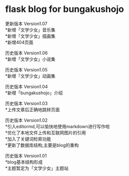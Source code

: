 # flask blog for bungakushojo   
  
更新版本 Version1.07  
*新增「文学少女」音乐集  
*新增「文学少女」插画集  
*新增404页面  
  
历史版本 Version1.06  
*新增「文学少女」小说集  
  
历史版本 Version1.05  
*新增「文学少女」动画集  
  
历史版本 Version1.04  
*新增「bungakushojo」介绍  
  
历史版本 Version1.03  
*上传文章后正确地跳转页面  
  
历史版本 Version1.02  
*引入editormd,可以愉快地使用markdown进行写作啦  
*优化了本地文件上传和互联网图片的引用  
*加入了关键词检索功能  
*更新了数据库结构,主要是blog的重构  
  
历史版本 Version1.01  
*blog基本结构形成  
*主题暂定为「文学少女」主题站  
